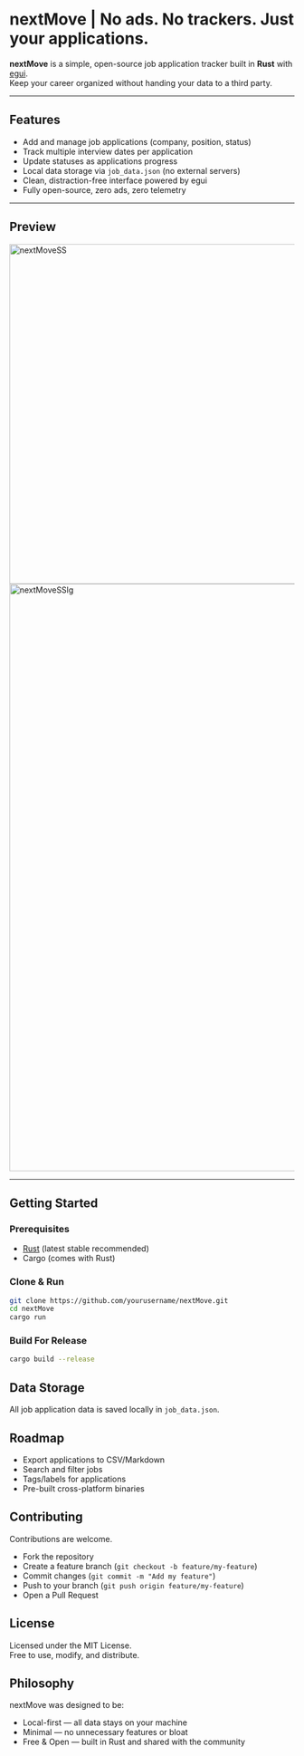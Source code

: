 # nextMove | No ads. No trackers. Just your applications.

**nextMove** is a simple, open-source job application tracker built in **Rust** with [egui](https://github.com/emilk/egui).  
Keep your career organized without handing your data to a third party.

---

## Features
- Add and manage job applications (company, position, status)
- Track multiple interview dates per application
- Update statuses as applications progress
- Local data storage via `job_data.json` (no external servers)
- Clean, distraction-free interface powered by egui
- Fully open-source, zero ads, zero telemetry

---

## Preview
<img width="798" height="600" alt="nextMoveSS" src="https://github.com/user-attachments/assets/13e00fe3-e942-42fc-8bf7-f401ccd9df44" />


<img width="1920" height="1037" alt="nextMoveSSlg" src="https://github.com/user-attachments/assets/91c9ffcf-2cae-46cc-91f7-a6d8c6b68335" />

---

## Getting Started

### Prerequisites
- [Rust](https://www.rust-lang.org/) (latest stable recommended)
- Cargo (comes with Rust)

### Clone & Run
```bash
git clone https://github.com/yourusername/nextMove.git
cd nextMove
cargo run
```

### Build For Release
```bash
cargo build --release
```

## Data Storage

All job application data is saved locally in `job_data.json`.

## Roadmap

- Export applications to CSV/Markdown
- Search and filter jobs
- Tags/labels for applications
- Pre-built cross-platform binaries

## Contributing

Contributions are welcome.

- Fork the repository
- Create a feature branch (`git checkout -b feature/my-feature`)
- Commit changes (`git commit -m "Add my feature"`)
- Push to your branch (`git push origin feature/my-feature`)
- Open a Pull Request

## License

Licensed under the MIT License.  
Free to use, modify, and distribute.

## Philosophy

nextMove was designed to be:

- Local-first — all data stays on your machine
- Minimal — no unnecessary features or bloat
- Free & Open — built in Rust and shared with the community

